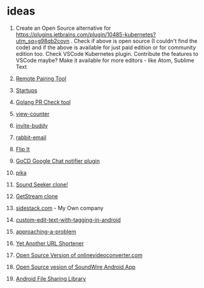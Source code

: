 # ideas

1. Create an Open Source alternative for 
https://plugins.jetbrains.com/plugin/10485-kubernetes?utm_sq=g98qb2covn .
Check if above is open source (I couldn't find the code) and if the
above is available for just paid edition or for community edition too.
Check VSCode Kubernetes plugin. Contribute the features to VSCode
maybe? Make it available for more editors - like Atom, Sublime Text

2. [Remote Pairing Tool](ideas/remote-pairing-tool/remote-pairing-tool.md)

3. [Startups](ideas/startups/startups.md)

4. [Golang PR Check tool](ideas/golang-pr-check/golang-pr-check.md)

5. [view-counter](https://github.com/karuppiah7890/view-counter)

6. [invite-buddy](ideas/invite-buddy/readme.md)

7. [rabbit-email](ideas/rabbit-email/readme.md)

8. [Flip It](ideas/flip-it/readme.md)

9. [GoCD Google Chat notifier plugin](ideas/gocd-google-chat-notifier-plugin/readme.md)

10. [pika](ideas/pika/readme.md)

11. [Sound Seeker clone!](ideas/sound-seeker-clone/readme.md)

12. [GetStream clone](ideas/getstream-clone/readme.md)

13. [sidestack.com](ideas/sidestack/readme.md) - My Own company

14. [custom-edit-text-with-tagging-in-android](ideas/custom-edit-text-with-tagging-in-android/readme.md)

15. [approaching-a-problem](ideas/approaching-a-tech-problem/readme.md)

16. [Yet Another URL Shortener](ideas/yet-another-url-shortener/readme.md)

17. [Open Source Version of onlinevideoconverter.com](https://github.com/open-source-ideas/open-source-ideas/issues/37)

18. [Open Source vesion of SoundWire Android App](https://github.com/open-source-ideas/open-source-ideas/issues/27)

19. [Android File Sharing Library](https://github.com/open-source-ideas/open-source-ideas/issues/25)

